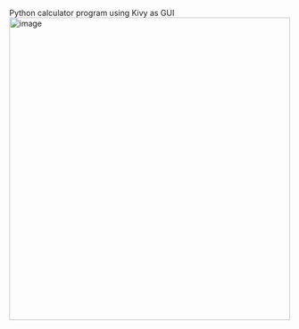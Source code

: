 Python calculator program using Kivy as GUI
<img width="503" height="543" alt="image" src="https://github.com/user-attachments/assets/83c451fe-4b8e-47c8-ad25-78ffebdb8bbf" />
